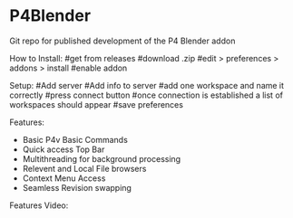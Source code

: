 # P4Blender
 Git repo for published development of the P4 Blender addon

How to Install:
#get from releases
#download .zip
#edit > preferences > addons > install
#enable addon

Setup:
#Add server
#Add info to server
#add one workspace and name it correctly
#press connect button
#once connection is established a list of workspaces should appear
#save preferences

Features:
- Basic P4v Basic Commands
- Quick access Top Bar
- Multithreading for background processing
- Relevent and Local File browsers
- Context Menu Access
- Seamless Revision swapping

Features Video:


